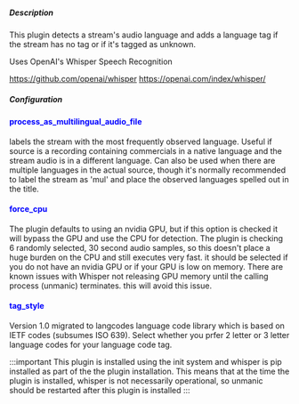 
##### Description

This plugin detects a stream's audio language and adds a language tag if the stream has no tag or if it's tagged as unknown.

Uses OpenAI's Whisper Speech Recognition

https://github.com/openai/whisper
https://openai.com/index/whisper/

##### Configuration

#### <span style="color:blue">process_as_multilingual_audio_file</span>
labels the stream with the most frequently observed language.  Useful if source is a recording containing commercials in a native language and the stream audio is in a different language.  Can also be used
when there are multiple languages in the actual source, though it's normally recommended to label the stream as 'mul' and place the observed languages spelled out in the title.

#### <span style="color:blue">force_cpu</span>
The plugin defaults to using an nvidia GPU, but if this option is checked it will bypass the GPU and use the CPU for detection.  The plugin is checking 6 randomly selected, 30 second audio samples, so this
doesn't place a huge burden on the CPU and still executes very fast.  it should be selected if you do not have an nvidia GPU or if your GPU is low on memory.  There are known issues with Whisper not releasing
GPU memory until the calling process (unmanic) terminates.  this will avoid this issue.

#### <span style="color:blue">tag_style</span>
Version 1.0 migrated to langcodes language code library which is based on IETF codes (subsumes ISO 639).  Select whether you prfer 2 letter or 3 letter language codes for your language code tag.

:::important
This plugin is installed using the init system and whisper is pip installed as part of the the plugin installation.  This means that at the time the plugin is installed, whisper is not necessarily
operational, so unmanic should be restarted after this plugin is installed
:::
